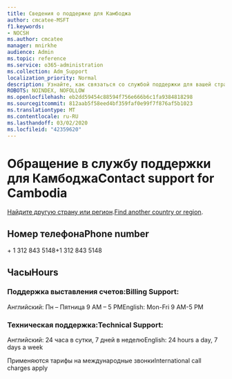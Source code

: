 ```yaml
---
title: Сведения о поддержке для Камбоджа
author: cmcatee-MSFT
f1.keywords:
- NOCSH
ms.author: cmcatee
manager: mnirkhe
audience: Admin
ms.topic: reference
ms.service: o365-administration
ms.collection: Adm_Support
localization_priority: Normal
description: Узнайте, как связаться со службой поддержки для вашей страны или региона.
ROBOTS: NOINDEX, NOFOLLOW
ms.openlocfilehash: eb2dd59454c88594f756e666b6c1fa9384818298
ms.sourcegitcommit: 812aab5f58eed4bf359faf0e99f7f876af5b1023
ms.translationtype: MT
ms.contentlocale: ru-RU
ms.lasthandoff: 03/02/2020
ms.locfileid: "42359620"
---
```

# <a name="contact-support-for-cambodia"></a><span data-ttu-id="35401-103">Обращение в службу поддержки для Камбоджа</span><span class="sxs-lookup"><span data-stu-id="35401-103">Contact support for Cambodia</span></span>

<span data-ttu-id="35401-104">[Найдите другую страну или регион](../contact-support-for-business-products.md).</span><span class="sxs-lookup"><span data-stu-id="35401-104">[Find another country or region](../contact-support-for-business-products.md).</span></span>

## <a name="phone-number"></a><span data-ttu-id="35401-105">Номер телефона</span><span class="sxs-lookup"><span data-stu-id="35401-105">Phone number</span></span>
<span data-ttu-id="35401-106">+ 1 312 843 5148</span><span class="sxs-lookup"><span data-stu-id="35401-106">+1 312 843 5148</span></span>

## <a name="hours"></a><span data-ttu-id="35401-107">Часы</span><span class="sxs-lookup"><span data-stu-id="35401-107">Hours</span></span>
### <a name="billing-support"></a><span data-ttu-id="35401-108">Поддержка выставления счетов:</span><span class="sxs-lookup"><span data-stu-id="35401-108">Billing Support:</span></span>

<span data-ttu-id="35401-109">Английский: Пн – Пятница 9 AM – 5 PM</span><span class="sxs-lookup"><span data-stu-id="35401-109">English: Mon-Fri 9 AM-5 PM</span></span>

### <a name="technical-support"></a><span data-ttu-id="35401-110">Техническая поддержка:</span><span class="sxs-lookup"><span data-stu-id="35401-110">Technical Support:</span></span>

<span data-ttu-id="35401-111">Английский: 24 часа в сутки, 7 дней в неделю</span><span class="sxs-lookup"><span data-stu-id="35401-111">English: 24 hours a day, 7 days a week</span></span>

<span data-ttu-id="35401-112">Применяются тарифы на международные звонки</span><span class="sxs-lookup"><span data-stu-id="35401-112">International call charges apply</span></span>
